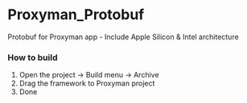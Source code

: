 # Proxyman_Protobuf
Protobuf for Proxyman app - Include Apple Silicon & Intel architecture

### How to build
1. Open the project -> Build menu -> Archive
2. Drag the framework to Proxyman project
3. Done
